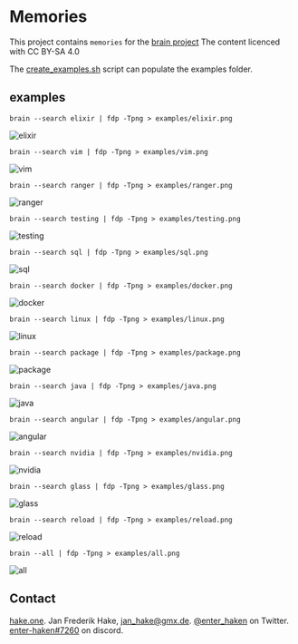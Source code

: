 # Memories

This project contains `memories` for the [brain project][brain]
The content licenced with CC BY-SA 4.0

The [create_examples.sh](create_examples.sh) script can populate the examples folder.

## examples

    brain --search elixir | fdp -Tpng > examples/elixir.png

![elixir](examples/elixir.png)

    brain --search vim | fdp -Tpng > examples/vim.png

![vim](examples/vim.png)

    brain --search ranger | fdp -Tpng > examples/ranger.png

![ranger](examples/ranger.png)

    brain --search testing | fdp -Tpng > examples/testing.png

![testing](examples/testing.png)

    brain --search sql | fdp -Tpng > examples/sql.png
  
![sql](examples/sql.png)

    brain --search docker | fdp -Tpng > examples/docker.png

![docker](examples/docker.png)

    brain --search linux | fdp -Tpng > examples/linux.png

![linux](examples/linux.png)

    brain --search package | fdp -Tpng > examples/package.png

![package](examples/package.png)

    brain --search java | fdp -Tpng > examples/java.png

![java](examples/java.png)

    brain --search angular | fdp -Tpng > examples/angular.png

![angular](examples/angular.png)

    brain --search nvidia | fdp -Tpng > examples/nvidia.png

![nvidia](examples/nvidia.png)

    brain --search glass | fdp -Tpng > examples/glass.png

![glass](examples/glass.png)

    brain --search reload | fdp -Tpng > examples/reload.png

![reload](examples/reload.png)

    brain --all | fdp -Tpng > examples/all.png

![all](examples/all.png)


## Contact

[hake.one](https://hake.one). Jan Frederik Hake, <jan_hake@gmx.de>. [@enter_haken](https://twitter.com/enter_haken) on Twitter. [enter-haken#7260](https://discord.com) on discord.

[brain]: https://github.com/enter-haken/brain
